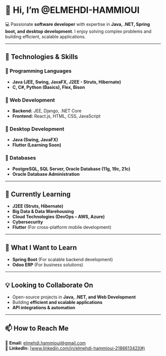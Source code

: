 # 👋 Hi, I’m @ELMEHDI-HAMMIOUI  

💻 Passionate **software developer** with expertise in **Java, .NET, Spring boot, and desktop development**. I enjoy solving complex problems and building efficient, scalable applications.

---

## 👀 Technologies & Skills  

### 🔹 Programming Languages  
- **Java (JEE, Swing, JavaFX, J2EE - Struts, Hibernate)**  
- **C, C#, Python (Basics), Flex, Bison**  

### 🔹 Web Development  
- **Backend:** JEE, Django, .NET Core  
- **Frontend:** React.js, HTML, CSS, JavaScript  

### 🔹 Desktop Development  
- **Java (Swing, JavaFX)**  
- **Flutter (Learning Soon)**  

### 🔹 Databases  
- **PostgreSQL, SQL Server, Oracle Database (11g, 19c, 21c)**  
- **Oracle Database Administration**  

---

## 🌱 Currently Learning  
- **J2EE (Struts, Hibernate)**  
- **Big Data & Data Warehousing**  
- **Cloud Technologies (DevOps – AWS, Azure)**  
- **Cybersecurity**  
- **Flutter** (For cross-platform mobile development)  

---

## 🎯 What I Want to Learn  
- **Spring Boot** (For scalable backend development)  
- **Odoo ERP** (For business solutions)  

---

## 💡 Looking to Collaborate On  
- Open-source projects in **Java, .NET, and Web Development**  
- Building **efficient and scalable applications**  
- **API integrations & automation**  

---

## 📫 How to Reach Me  
📧 **Email:** elmehdi.hammioui@gmail.com  
🔗 **LinkedIn:** [www.linkedin.com/in/elmehdi-hammioui-218661342](#)  
 


<!---
ELMEHDI-HAMMIOUI/ELMEHDI-HAMMIOUI is a ✨ special ✨ repository because its `README.md` (this file) appears on your GitHub profile.
You can click the Preview link to take a look at your changes.
--->
